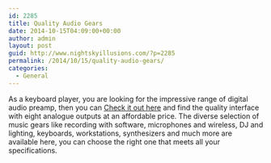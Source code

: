 ```yaml
---
id: 2285
title: Quality Audio Gears
date: 2014-10-15T04:09:00+00:00
author: admin
layout: post
guid: http://www.nightskyillusions.com/?p=2285
permalink: /2014/10/15/quality-audio-gears/
categories:
  - General
---
```

As a keyboard player, you are looking for the impressive range of digital audio preamp, then you can [Check it out here](http://www.guitarcenter.com/M-Audio-ProFire-2626-104841028-i1390733.gc) and find the quality interface with eight analogue outputs at an affordable price. The diverse selection of music gears like recording with software, microphones and wireless, DJ and lighting, keyboards, workstations, synthesizers and much more are available here, you can choose the right one that meets all your specifications.